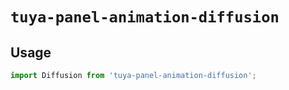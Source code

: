 # `tuya-panel-animation-diffusion`

## Usage

```jsx
import Diffusion from 'tuya-panel-animation-diffusion';
```
